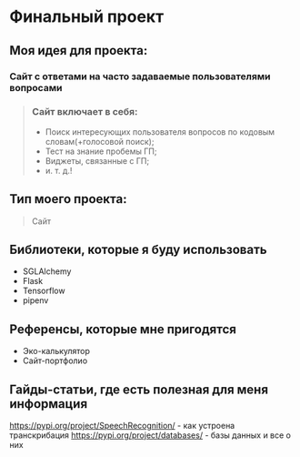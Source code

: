 # Финальный проект
## Моя идея для проекта:
### Сайт с ответами на часто задаваемые пользователями вопросами
> ### Сайт включает в себя:
> - Поиск интересующих пользователя вопросов по кодовым словам(+голосовой поиск);
> - Тест на знание пробемы ГП;
> - Виджеты, связанные с ГП;
> - и. т. д.!
## Тип моего проекта:
> Сайт

## Библиотеки, которые я буду использовать
- SGLAlchemy
- Flask
- Tensorflow
- pipenv

## Референсы, которые мне пригодятся
- Эко-калькулятор
- Сайт-портфолио

## Гайды-статьи, где есть полезная для меня информация
https://pypi.org/project/SpeechRecognition/ - как устроена транскрибация
https://pypi.org/project/databases/ - базы данных и все о них
